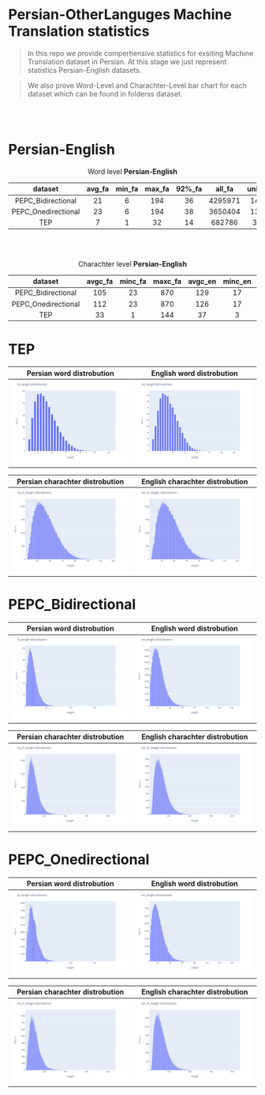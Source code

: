 
# Persian-OtherLanguges  Machine Translation statistics

>In this repo we provide comperhensive statistics for exsiting Machine Translation dataset in Persian. At this stage we just represent statistics Persian-English datasets.

> We also prove Word-Level and Charachter-Level bar chart for each dataset which can be found in folderss dataset.

<br/><br/>
# Persian-English

<div align="center">
Word level <b>Persian-English</b>

|       dataset       | avg_fa | min_fa | max_fa | 92%_fa |  all_fa | unique_fa | avg_en | min_en | max_en | 92%_en |  all_en | unique_en |
|:-------------------:|:------:|:------:|:------:|:------:|:-------:|:---------:|:------:|:------:|:------:|:------:|:-------:|:---------:|
|  PEPC_Bidirectional |   21   |    6   |   194  |   36   | 4295971 |   140512  |   21   |    7   |   153  |   37   | 4397290 |   134726  |
| PEPC_Onedirectional |   23   |    6   |   194  |   38   | 3650404 |   132567  |   21   |    7   |   153  |   36   | 3391029 |   131110  |
|         TEP         |    7   |    1   |   32   |   14   |  682786 |   36793   |    8   |    1   |   37   |   14   |  716605 |   22615   |


</div>


<br/><br/>

<div align="center">
Charachter level <b>Persian-English</b>


|       dataset       | avgc_fa | minc_fa | maxc_fa | avgc_en | minc_en | maxc_en |
|:-------------------:|:-------:|:-------:|:-------:|:-------:|:-------:|:-------:|
|  PEPC_Bidirectional |   105   |    23   |   870   |   129   |    17   |   870   |
| PEPC_Onedirectional |   112   |    23   |   870   |   126   |    17   |   870   |
|         TEP         |    33   |    1    |   144   |    37   |    3    |   158   |

</div>



# TEP
Persian word distrobution             |  English word distrobution
:-------------------------:|:-------------------------:
![](https://github.com/asartipi13/Persian-MT/blob/main/data/TEP/eda/fa_length_distrobution.png?raw=true)  |  ![](https://github.com/asartipi13/Persian-MT/blob/main/data/TEP/eda/en_length_distrobution.png?raw=true)


Persian charachter distrobution             |  English charachter distrobution
:-------------------------:|:-------------------------:
![](https://github.com/asartipi13/Persian-MT/blob/main/data/TEP/eda/fa_ch_length_distrobution.png?raw=true)  |  ![](https://github.com/asartipi13/Persian-MT/blob/main/data/TEP/eda/en_ch_length_distrobution.png?raw=true)


# PEPC_Bidirectional
Persian word distrobution             |  English word distrobution
:-------------------------:|:-------------------------:
![](https://github.com/asartipi13/Persian-MT/blob/main/data/PEPC_Bidirectional/eda/fa_length_distrobution.png?raw=true)  |  ![](https://github.com/asartipi13/Persian-MT/blob/main/data/PEPC_Bidirectional/eda/en_length_distrobution.png?raw=true)


Persian charachter distrobution             |  English charachter distrobution
:-------------------------:|:-------------------------:
![](https://github.com/asartipi13/Persian-MT/blob/main/data/PEPC_Bidirectional/eda/fa_ch_length_distrobution.png?raw=true)  |  ![](https://github.com/asartipi13/Persian-MT/blob/main/data/PEPC_Bidirectional/eda/en_ch_length_distrobution.png?raw=true)



# PEPC_Onedirectional
Persian word distrobution             |  English word distrobution
:-------------------------:|:-------------------------:
![](https://github.com/asartipi13/Persian-MT/blob/main/data/PEPC_Onedirectional/eda/fa_length_distrobution.png?raw=true)  |  ![](https://github.com/asartipi13/Persian-MT/blob/main/data/PEPC_Onedirectional/eda/en_length_distrobution.png?raw=true)


Persian charachter distrobution             |  English charachter distrobution
:-------------------------:|:-------------------------:
![](https://github.com/asartipi13/Persian-MT/blob/main/data/PEPC_Onedirectional/eda/fa_ch_length_distrobution.png?raw=true)  |  ![](https://github.com/asartipi13/Persian-MT/blob/main/data/PEPC_Onedirectional/eda/en_ch_length_distrobution.png?raw=true)

